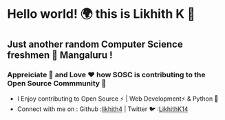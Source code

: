 # Hello world! 🌍 this is Likhith K 👋
## Just another random Computer Science freshmen 🤷  Mangaluru !
### Appreiciate 👏  and Love ♥ how SOSC is contributing to the Open Source Commmunity 🫡 
-  I Enjoy contributing to Open Source ⚡ |  Web Development⚡ & Python 🐍
- Connect with me on : Github  :[likhith4](https://github.com/likhith4) |  Twitter 🐦 :[LikhithK14](https://twitter.com/LikhithK14)
